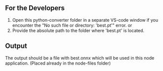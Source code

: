 ## For the Developers
1. Open this python-converter folder in a separate VS-code window if you encounter the "No such file or directory: 'best.pt'" error.
or
2. Provide the absolute path to the folder where 'best.pt' is located.

## Output
The output should be a file with best.onnx which will be used in this node application. (Placed already in the node-files folder)